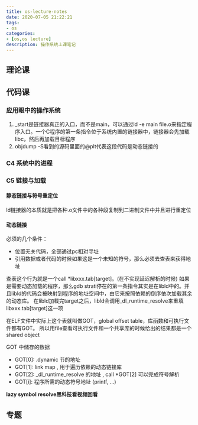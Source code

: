 ```yaml
---
title: os-lecture-notes
date: 2020-07-05 21:22:21
tags:
- os
categories:
- [os,os lecture]
description: 操作系统上课笔记
---
```

## 理论课

## 代码课
### 应用眼中的操作系统
1. _start是链接器真正的入口，而不是main，可以通过ld -e main file.o来指定程序入口。一个C程序的第一条指令位于系统内置的链接器中，链接器会先加载libc，然后再加载目标程序
2. objdump -S看到的源码里面的@plt代表这段代码是动态链接的

### C4 系统中的进程

### C5 链接与加载
#### 静态链接与符号重定位
ld链接器的本质就是把各种.o文件中的各种段复制到二进制文件中并且进行重定位

#### 动态链接
必须的几个条件：
- 位置无关代码，全部通过pc相对寻址
- 引用数据或者代码的时候如果这是一个未知的符号，那么必须去查表来获得地址

查表这个行为就是一个call *libxxx.tab\[target\]。(在不实现延迟解析的时候)
如果是需要动态加载的程序，那么gdb strati停在的第一条指令其实是在libld中的。并且libld的代码会被映射到程序的地址空间中，由它来按照依赖的倒序依次加载其余的动态库。
在libld加载完target之后，libld会调用_dl_runtime_resolve来重填libxxx.tab\[target\]这一项

在ELF文件中实际上这个表就叫做GOT，global offset table，库函数和可执行文件都有GOT。
所以用file查看可执行文件和一个共享库的时候给出的结果都是一个shared object

GOT 中储存的数据
- GOT[0]: .dynamic 节的地址
- GOT[1]: link map , 用于遍历依赖的动态链接库
- GOT[2]: _dl_runtime_resolve 的地址 , call *GOT[2] 可以完成符号解析
- GOT[i]: 程序所需的动态符号地址 (printf, ...)

**lazy symbol resolve黑科技看视频回看**

## 专题